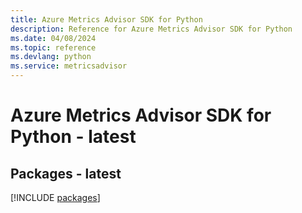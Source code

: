 ```yaml
---
title: Azure Metrics Advisor SDK for Python
description: Reference for Azure Metrics Advisor SDK for Python
ms.date: 04/08/2024
ms.topic: reference
ms.devlang: python
ms.service: metricsadvisor
---
```

# Azure Metrics Advisor SDK for Python - latest
## Packages - latest
[!INCLUDE [packages](metrics-advisor-index.md)]